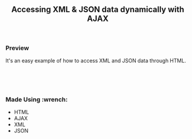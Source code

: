 <h2 align="center">Accessing XML & JSON data dynamically with AJAX</h2>
<br>

<h3>Preview</h3>
It's an easy example of how to access XML and JSON data through HTML.


<br><br><br>
<h3 id="tools">Made Using :wrench:</h3>

* HTML
* AJAX
* XML
* JSON
